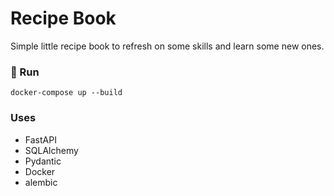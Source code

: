 # Recipe Book
Simple little recipe book to refresh on some skills and learn some new ones.

### 🚀 Run
`docker-compose up --build`


### Uses
- FastAPI
- SQLAlchemy
- Pydantic
- Docker
- alembic